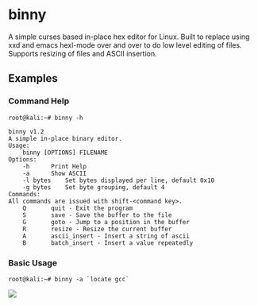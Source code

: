 # binny
A simple curses based in-place hex editor for Linux. Built to replace using xxd and emacs hexl-mode over and over to do low level editing of files. Supports resizing of files and ASCII insertion.

## Examples

### Command Help
```
root@kali:~# binny -h
```

```
binny v1.2
A simple in-place binary editor.
Usage:
	binny [OPTIONS] FILENAME
Options:
	-h		Print Help
	-a		Show ASCII
	-l bytes	Set bytes displayed per line, default 0x10
	-g bytes	Set byte grouping, default 4
Commands:
All commands are issued with shift-<command key>.
	Q		quit - Exit the program
	S		save - Save the buffer to the file
	G		goto - Jump to a position in the buffer
	R		resize - Resize the current buffer
	A		ascii_insert - Insert a string of ascii
	B		batch_insert - Insert a value repeatedly
  ```
  
### Basic Usage
```
root@kali:~# binny -a `locate gcc`
```

![](https://i.imgur.com/bkopcEI.png)
